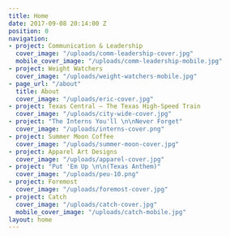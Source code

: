 ```yaml
---
title: Home
date: 2017-09-08 20:14:00 Z
position: 0
navigation:
- project: Communication & Leadership
  cover_image: "/uploads/comm-leadership-cover.jpg"
  mobile_cover_image: "/uploads/comm-leadership-mobile.jpg"
- project: Weight Watchers
  cover_image: "/uploads/weight-watchers-mobile.jpg"
- page_url: "/about"
  title: About
  cover_image: "/uploads/eric-cover.jpg"
- project: Texas Central — The Texas High-Speed Train
  cover_image: "/uploads/city-wide-cover.jpg"
- project: "The Interns You'll \n\nNever Forget"
  cover_image: "/uploads/interns-cover.png"
- project: Summer Moon Coffee
  cover_image: "/uploads/summer-moon-cover.jpg"
- project: Apparel Art Designs
  cover_image: "/uploads/apparel-cover.jpg"
- project: "Put 'Em Up \n\n(Texas Anthem)"
  cover_image: "/uploads/peu-10.png"
- project: Foremost
  cover_image: "/uploads/foremost-cover.jpg"
- project: Catch
  cover_image: "/uploads/catch-cover.jpg"
  mobile_cover_image: "/uploads/catch-mobile.jpg"
layout: home
---
```


